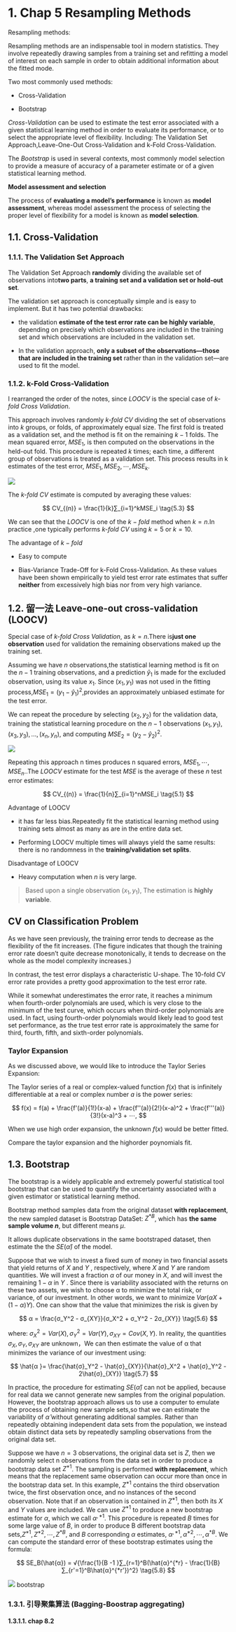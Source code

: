 # 1. Chap 5 Resampling Methods

Resampling methods:

Resampling methods are an indispensable tool in modern statistics. They involve repeatedly drawing samples from a training set and refitting a model of interest on each sample in order to obtain additional information about the fitted mode.

Two most commonly used methods:

- Cross-Validation

- Bootstrap

$\textit{Cross-Validation}$ can be used to estimate the test error associated with a given statistical learning method in order to evaluate its performance, or to select the appropriate level of flexibility. Including: The Validation Set Approach,Leave-One-Out Cross-Validation and k-Fold Cross-Validation.

The $Bootstrap$ is used in several contexts, most commonly model selection to provide a measure of accuracy of a parameter estimate or of a given statistical learning method.

**Model assessment and selection**

The process of **evaluating a model’s performance** is known as **model assessment**, whereas model assessment the process of selecting the proper level of flexibility for a model is known as **model selection**.

## 1.1. Cross-Validation

### 1.1.1. The Validation Set Approach

The Validation Set Approach **randomly** dividing the available set of observations into**two parts**, **a training set and a validation set or hold-out set**.

The validation set approach is conceptually simple and is easy to implement. But it has two potential drawbacks:

- the validation **estimate of the test error rate can be highly variable**, depending on precisely which observations are included in the training set and which observations are included in the validation set.

- In the validation approach, **only a subset of the observations—those that are included in the training set** rather than in the validation set—are used to fit the model.

### 1.1.2. k-Fold Cross-Validation

I rearranged the order of the notes, since $LOOCV$ is the special case of $\textit{k-fold Cross Validation}$.

This approach involves randomly $\textit{k-fold CV}$ dividing the set of observations into $k$ groups, or folds, of approximately equal size. The first fold is treated as a validation set, and the method is fit on the remaining $k − 1$ folds. The mean squared error, $MSE_1$, is then computed on the observations in the held-out fold. This procedure is repeated $k$ times; each time, a different group of observations is treated as a validation set. This process results in k estimates of the test error, $MSE_1,MSE_2,⋯,MSE_k$.

<img src= https://pic3.zhimg.com/80/v2-b4cd20adb8d216dc3ce138cfde48d8be_1440w.jpg>

The $\textit{k-fold CV}$ estimate is computed by averaging these values:

$$
CV_{(n)} = \frac{1}{k}∑_{i=1}^kMSE_i
\tag{5.3}
$$

We can see that the $LOOCV$ is one of the $k-fold$ method when $k=n$.In practice ,one typically performs $\textit{k-fold CV}$ using $k = 5$ or $k = 10$.

The advantage of $k-fold$

- Easy to compute

- Bias-Variance Trade-Off for k-Fold Cross-Validation. As these values have been shown empirically to yield test error rate estimates that suffer **neither** from excessively high bias nor from very high variance.

## 1.2. 留一法 Leave-one-out cross-validation (LOOCV)

Special case of $\textit{k-fold Cross Validation}$, as $k=n$.There is**just one observation** used for validation the remaining observations maked up the training set.

Assuming we have $n$ observations,the statistical learning method is fit on the $n − 1$ training observations, and a prediction $\hat{y}_1$ is made for the excluded observation, using its value $x_1$. Since $(x_1, y_1)$ was not used in the fitting process,$MSE_1 = (y_1 - \hat{y}_1)^2$,provides an approximately unbiased estimate for the test error.

We can repeat the procedure by selecting $(x_2, y_2)$ for the validation data, training the statistical learning procedure on the $n − 1$ observations ${(x_1, y_1), (x_3, y_3), . . . , (x_n, y_n)}$, and computing $MSE_2 = (y_2 - \hat{y}_2)^2$.

<img src=https://pic2.zhimg.com/80/v2-ed36f443aafbff838b69045d623d8ecd_1440w.jpg>

Repeating this approach n times produces n squared errors, $MSE_1,⋯,MSE_n$..The $LOOCV$ estimate for the test $MSE$ is the average of these $n$ test error estimates:

$$
CV_{(n)} = \frac{1}{n}∑_{i=1}^nMSE_i
\tag{5.1}
$$

Advantage of LOOCV

- it has far less bias.Repeatedly fit the statistical learning method using training sets almost as many as are in the entire data set.

- Performing LOOCV multiple times will always yield the same results: there is no randomness in the **training/validation set splits**.

Disadvantage of LOOCV

- Heavy computation when $n$ is very large.

> Based upon a single observation $(x_1, y_1)$, The estimation is **highly variable**.

## CV on Classification Problem

As we have seen previously, the training error tends to decrease as the flexibility of the fit increases. (The figure indicates that though the training error rate doesn’t quite decrease monotonically, it tends to decrease on the whole as the model complexity increases.)

In contrast, the test error displays a characteristic U-shape. The 10-fold CV error rate provides a pretty good approximation to the test error rate.

While it somewhat underestimates the error rate, it reaches a minimum when fourth-order polynomials are used, which is very close to the minimum of the test curve, which occurs when third-order polynomials are used. In fact, using fourth-order polynomials would likely lead to good test set performance, as the true test error rate is approximately the same for third, fourth, fifth, and sixth-order polynomials.

### Taylor Expansion

As we discussed above, we would like to introduce the Taylor Series Expansion:

The Taylor series of a real or complex-valued function $f (x)$ that is infinitely differentiable at a real or complex number $a$ is the power series:

$$
f(x) = f(a) + \frac{f'(a)}{1!}(x-a) + \frac{f''(a)}{2!}(x-a)^2 + \frac{f'''(a)}{3!}(x-a)^3 + ⋯,
$$

When we use high order expansion, the unknown $f(x)$ would be better fitted.

Compare the taylor expansion and the highorder poynomials fit.

## 1.3. Bootstrap

The bootstrap is a widely applicable and extremely powerful statistical tool bootstrap that can be used to quantify the uncertainty associated with a given estimator or statistical learning method.

Bootstrap method samples data from the original dataset **with replacement**, the new sampled dataset is Bootstrap DataSet: $Z^{*B}$, which has **the same sample volume $n$**, but different means $μ$.

It allows duplicate observations in the same bootstraped dataset, then estimate the the $SE(\hat{α})$ of the model.

Suppose that we wish to invest a fixed sum of money in two financial assets that yield returns of $X$ and $Y$ , respectively, where $X$ and $Y$ are random quantities. We will invest a fraction $α$ of our money in $X$, and will invest the remaining $1 − α$ in $Y$ . Since there is variability associated with the returns on these two assets, we wish to choose α to minimize the total risk, or variance, of our investment. In other words, we want to minimize $Var(αX + (1 - α)Y)$. One can show that the value that minimizes the risk is given by

$$
α = \frac{σ_Y^2 - σ_{XY}}{σ_X^2 + σ_Y^2 - 2σ_{XY}}
\tag{5.6}
$$

where: $σ_X^2=Var(X),σ_Y^2=Var(Y),σ_{XY}=Cov(X,Y)$. In reality, the quantities $σ_X,σ_Y,σ_{XY}$ are unknown，We can then estimate the value of α that minimizes the variance of our investment using:

$$
\hat{α }= \frac{\hat{σ}_Y^2 - \hat{σ}_{XY}}{\hat{σ}_X^2 + \hat{σ}_Y^2 - 2\hat{σ}_{XY}}
\tag{5.7}
$$

In practice, the procedure for estimating $SE(\hat{α})$ can not be applied, because for real data we cannot generate new samples from the original population. However, the bootstrap approach allows us to use a computer to emulate the process of obtaining new sample sets,so that we can estimate the variability of $\hat{α}$ without generating additional samples. Rather than repeatedly obtaining independent data sets from the population, we instead obtain distinct data sets by repeatedly sampling observations from the original data set.

Suppose we have $n=3$ observations, the original data set is $Z$, then we randomly select n observations from the data set in order to produce a bootstrap data set $Z^{*1}$. The sampling is performed **with replacement**, which means that the replacement same observation can occur more than once in the bootstrap data set. In this example, $Z^{*1}$ contains the third observation twice, the first observation once, and no instances of the second observation. Note that if an observation is contained in $Z^{*1}$, then both its $X$ and $Y$ values are included. We can use $Z^{*1}$ to produce a new bootstrap estimate for $α$, which we call $α^{,*1}$. This procedure is repeated $B$ times for some large value of $B$, in order to produce B different bootstrap data sets,$Z^{*1},Z^{*2},⋯,Z^{*B}$, and $B$ corresponding $α$ estimates, $α^{,*1},α^{*2},⋯,α^{*B}$. We can compute the standard error of these bootstrap estimates using the formula:

$$
SE_B(\hat{α}) = √{\frac{1}{B -1 }∑_{r=1}^B(\hat{α}^{*r} - \frac{1}{B}∑_{r'=1}^B\hat{α}^{*r'})^2}
\tag{5.8}
$$

<img src="https://pic1.zhimg.com/80/v2-0c8d156275837dff4dfff3232a1e8a1c_1440w.jpg">
bootstrap

### 1.3.1. 引导聚集算法 (Bagging-Boostrap aggregating)

#### 1.3.1.1. chap 8.2
